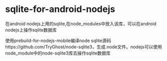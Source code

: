 # sqlite-for-android-nodejs
在android nodejs上用的sqlite,在node_modules中放入该库，可以在android nodejs上操作sqlite数据库

使用prebuild-for-nodejs-mobile编译node sqlite源码https://github.com/TryGhost/node-sqlite3，生成.node文件。nodejs可以使用node_module中的node-sqlite3库去操作sqlite数据库